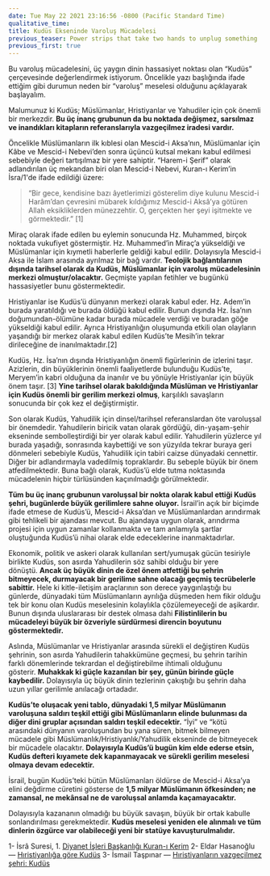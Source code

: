```yaml
---
date: Tue May 22 2021 23:16:56 -0800 (Pacific Standard Time)
qualitative_time: 
title: Kudüs Ekseninde Varoluş Mücadelesi
previous_teaser: Power strips that take two hands to unplug something
previous_first: true
---
```

Bu varoluş mücadelesini, üç yaygın dinin hassasiyet noktası olan “Kudüs” çerçevesinde değerlendirmek istiyorum. Öncelikle yazı başlığında ifade ettiğim gibi durumun neden bir “varoluş” meselesi olduğunu açıklayarak başlayalım.

Malumunuz ki Kudüs; Müslümanlar, Hristiyanlar ve Yahudiler için çok önemli bir merkezdir. **Bu üç inanç grubunun da bu noktada değişmez, sarsılmaz ve inandıkları kitapların referanslarıyla vazgeçilmez iradesi vardır.**

Öncelikle Müslümanların ilk kıblesi olan Mescid-i Aksa’nın, Müslümanlar için Kâbe ve Mescid-i Nebevi’den sonra üçüncü kutsal mekanı kabul edilmesi sebebiyle değeri tartışılmaz bir yere sahiptir. “Harem-i Şerif” olarak adlandırılan üç mekandan biri olan Mescid-i Nebevi, Kuran-ı Kerim’in İsra/1'de ifade edildiği üzere:

> “Bir gece, kendisine bazı âyetlerimizi gösterelim diye kulunu Mescid-i Harâm’dan çevresini mübarek kıldığımız Mescid-i Aksâ’ya götüren Allah eksikliklerden münezzehtir. O, gerçekten her şeyi işitmekte ve görmektedir.” \[1\]

Miraç olarak ifade edilen bu eylemin sonucunda Hz. Muhammed, birçok noktada vukufiyet göstermiştir. Hz. Muhammed’in Miraç’a yükseldiği ve Müslümanlar için kıymetli haberlerle geldiği kabul edilir. Dolayısıyla Mescid-i Aksa ile İslam arasında ayrılmaz bir bağ vardır. **Teolojik bağlantılarının dışında tarihsel olarak da Kudüs, Müslümanlar için varoluş mücadelesinin merkezi olmuştur/olacaktır.** Geçmişte yapılan fetihler ve bugünkü hassasiyetler bunu göstermektedir.

Hristiyanlar ise Kudüs’ü dünyanın merkezi olarak kabul eder. Hz. Adem’in burada yaratıldığı ve burada öldüğü kabul edilir. Bunun dışında Hz. İsa’nın doğumundan-ölümüne kadar burada mücadele verdiği ve buradan göğe yükseldiği kabul edilir. Ayrıca Hristiyanlığın oluşumunda etkili olan olayların yaşandığı bir merkez olarak kabul edilen Kudüs’te Mesih’in tekrar dirileceğine de inanılmaktadır.\[2\]

Kudüs, Hz. İsa’nın dışında Hristiyanlığın önemli figürlerinin de izlerini taşır. Azizlerin, din büyüklerinin önemli faaliyetlerde bulunduğu Kudüs’te, Meryem’in kabri olduğuna da inanılır ve bu yönüyle Hristiyanlar için büyük önem taşır. \[3\] **Yine tarihsel olarak bakıldığında Müslüman ve Hristiyanlar için Kudüs önemli bir gerilim merkezi olmuş**, karşılıklı savaşların sonucunda bir çok kez el değiştirmiştir.

Son olarak Kudüs, Yahudilik için dinsel/tarihsel referanslardan öte varoluşsal bir önemdedir. Yahudilerin biricik vatan olarak gördüğü, din-yaşam-şehir ekseninde sembolleştirdiği bir yer olarak kabul edilir. Yahudilerin yüzlerce yıl burada yaşadığı, sonrasında kaybettiği ve son yüzyılda tekrar buraya geri dönmeleri sebebiyle Kudüs, Yahudilik için tabiri caizse dünyadaki cennettir. Diğer bir adlandırmayla vadedilmiş topraklardır. Bu sebeple büyük bir önem atfedilmektedir. Buna bağlı olarak, Kudüs’ü elde tutma noktasında mücadelenin hiçbir türlüsünden kaçınılmadığı görülmektedir.

**Tüm bu üç inanç grubunun varoluşsal bir nokta olarak kabul ettiği Kudüs şehri, bugünlerde büyük gerilimlere sahne oluyor.** İsrail’in açık bir biçimde ifade etmese de Kudüs’ü, Mescid-i Aksa’dan ve Müslümanlardan arındırmak gibi tehlikeli bir ajandası mevcut. Bu ajandaya uygun olarak, arındırma projesi için uygun zamanlar kollanmakta ve tam anlamıyla şartlar oluştuğunda Kudüs’ü nihai olarak elde edeceklerine inanmaktadırlar.

Ekonomik, politik ve askeri olarak kullanılan sert/yumuşak gücün tesiriyle birlikte Kudüs, son asırda Yahudilerin söz sahibi olduğu bir yere dönüştü. **Ancak üç büyük dinin de özel önem atfettiği bu şehrin bitmeyecek, durmayacak bir gerilime sahne olacağı geçmiş tecrübelerle sabittir.** Hele ki kitle-iletişim araçlarının son derece yaygınlaştığı bu günlerde, dünyadaki tüm Müslümanların ayrılığa düşmeden hem fikir olduğu tek bir konu olan Kudüs meselesinin kolaylıkla çözülemeyeceği de aşikardır. Bunun dışında uluslararası bir destek olmasa dahi **Filistinlilerin bu mücadeleyi büyük bir özveriyle sürdürmesi direncin boyutunu göstermektedir.**

Aslında, Müslümanlar ve Hristiyanlar arasında sürekli el değiştiren Kudüs şehrinin, son asırda Yahudilerin tahakkümüne geçmesi, bu şehrin tarihin farklı dönemlerinde tekrardan el değiştirebilme ihtimali olduğunu gösterir. **Muhakkak ki güçle kazanılan bir şey, günün birinde güçle kaybedilir.** Dolayısıyla üç büyük dinin tezlerinin çakıştığı bu şehrin daha uzun yıllar gerilimle anılacağı ortadadır.

**Kudüs’te oluşacak yeni tablo, dünyadaki 1,5 milyar Müslümanın varoluşuna saldırı teşkil ettiği gibi Müslümanların elinde bulunması da diğer dini gruplar açısından saldırı teşkil edecektir.** “İyi” ve “kötü arasındaki dünyanın varoluşundan bu yana süren, bitmek bilmeyen mücadele gibi Müslümanlık/Hristiyanlık/Yahudilik ekseninde de bitmeyecek bir mücadele olacaktır. **Dolayısıyla Kudüs’ü bugün kim elde ederse etsin, Kudüs defteri kıyamete dek kapanmayacak ve sürekli gerilim meselesi olmaya devam edecektir.**

İsrail, bugün Kudüs’teki bütün Müslümanları öldürse de Mescid-i Aksa’ya elini değdirme cüretini gösterse de **1,5 milyar Müslümanın öfkesinden; ne zamansal, ne mekânsal ne de varoluşsal anlamda kaçamayacaktır.**

Dolayısıyla kazananın olmadığı bu büyük savaşın, büyük bir ortak kabulle sonlandırılması gerekmektedir. **Kudüs meselesi yeniden ele alınmalı ve tüm dinlerin özgürce var olabileceği yeni bir statüye kavuşturulmalıdır.**

1- İsrâ Suresi, 1. [Diyanet İşleri Başkanlığı Kuran-ı Kerim](https://kuran.diyanet.gov.tr/tefsir/%C4%B0sr%C3%A2-suresi/2030/1-ayet-tefsiri) 
2- Eldar Hasanoğlu — [Hıristiyanlığa göre Kudüs](https://turkish.aawsat.com/home/article/1684441/eldar-hasano%C4%9Flu/h%C4%B1ristiyanl%C4%B1%C4%9Fa-g%C3%B6re-kud%C3%BCs) 
3- İsmail Taşpınar — [Hıristiyanların vazgeçilmez şehri: Kudüs](https://www.lacivertdergi.com/dosya/2017/06/14/hiristiyanlarin-vazgecilmez-sehri-kudus)